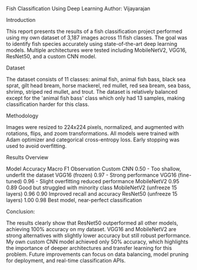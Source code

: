 Fish Classification Using Deep Learning
Author: Vijayarajan


Introduction

This report presents the results of a fish classification project performed using my own
dataset of 3,187 images across 11 fish classes. The goal was to identify fish species
accurately using state-of-the-art deep learning models. Multiple architectures were tested
including MobileNetV2, VGG16, ResNet50, and a custom CNN model.

Dataset

The dataset consists of 11 classes: animal fish, animal fish bass, black sea sprat, gilt head
bream, horse mackerel, red mullet, red sea bream, sea bass, shrimp, striped red mullet,
and trout. The dataset is relatively balanced except for the 'animal fish bass' class which
only had 13 samples, making classification harder for this class.
 
Methodology

Images were resized to 224x224 pixels, normalized, and augmented with rotations, flips,
and zoom transformations. All models were trained with Adam optimizer and categorical
cross-entropy loss. Early stopping was used to avoid overfitting.

Results Overview

Model Accuracy Macro F1 Observation
Custom CNN 0.50 - Too shallow, underfit the dataset
VGG16 (frozen) 0.97 - Strong performance
VGG16 (fine-tuned) 0.96 - Slight overfitting reduced performance
MobileNetV2 0.95 0.89 Good but struggled with minority class
MobileNetV2 (unfreeze 15 layers) 0.96 0.90 Improved recall and accuracy
ResNet50 (unfreeze 15 layers) 1.00 0.98 Best model, near-perfect classification


 Conclusion:

The results clearly show that ResNet50 outperformed all other models, achieving 100%
accuracy on my dataset. VGG16 and MobileNetV2 are strong alternatives with slightly
lower accuracy but still robust performance. My own custom CNN model achieved only
50% accuracy, which highlights the importance of deeper architectures and transfer
learning for this problem. Future improvements can focus on data balancing, model
pruning for deployment, and real-time classification APIs.
